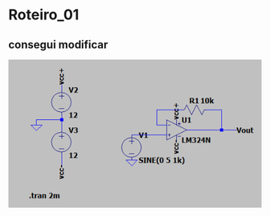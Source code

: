 # Roteiro_01
## consegui modificar

![esquemático](https://github.com/ELN1-IFSC-20201-Larah-Rafael/Relatorios_ELN/blob/master/img/Buffer_Lm.png)
